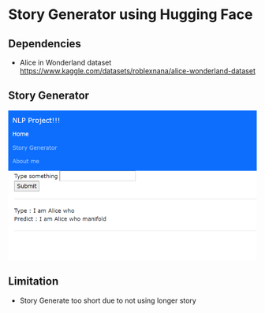 # Story Generator using Hugging Face

## Dependencies 
- Alice in Wonderland dataset https://www.kaggle.com/datasets/roblexnana/alice-wonderland-dataset

## Story Generator
<img src = "./figures/01-Alice.png" width=800>

## Limitation
- Story Generate too short due to not using longer story